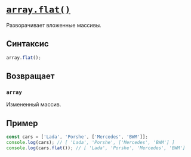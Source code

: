 # [`array.flat()`](../index.md)

Разворачивает вложенные массивы.

## Синтаксис

```js
array.flat();
```

## Возвращает

### `array`

Измененный массив.

## Пример

```js
const cars = ['Lada', 'Porshe', ['Mercedes', 'BWM']];
console.log(cars); // [ 'Lada', 'Porshe', ['Mercedes', 'BWM'] ]
console.log(cars.flat()); // [ 'Lada', 'Porshe', 'Mercedes', 'BWM']
```
